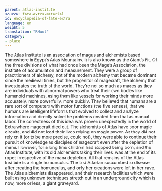 ```yaml
---
parent: atlas-institute
source: fate-extra-material
id: encyclopedia-of-fate-extra
language: en
weight: 5
translation: "RHuot"
category:
- place
---
```


The Atlas Institute is an association of magus and alchemists based somewhere in Egypt’s Atlas Mountains. It is also known as the Giant’s Pit.
Of the three divisions of what had once been the Mage’s Association, the institute of accumulation and measurement.
They were a group of practitioners of alchemy, not of the modern alchemy that became dominant since the medieval times, but the progenitor of magecraft, the alchemy that investigates the truth of the world.
They’re not so much as mages as they are individuals with abnormal powers who treat their own bodies like humanoid machines, using them like vessels for working their minds more accurately, more powerfully, more quickly.
They believed that humans are a rare sort of computers with motor functions (the five senses), that we humans are intelligent lifeforms that evolved to collect and analyze information and directly solve the problems created from that as manual labor.
The correctness of this idea was proven unexpectedly in the world of Extra where magecraft died out.
The alchemists of Atlas have poor magic circuits, and did not lead their lives relying on magic power.
As they did not rely on it (or to be more precise, could not), they were able to continue their pursuit of knowledge as disciples of magecraft even after the depletion of mana.
However, for a long time children had stopped being born, and the Atlas Institute, with its old alchemists taking their lives, was at the end of its ropes irrespective of the mana depletion.
All that remains of the Atlas Institute is a single homunculus. The last Atlasian succumbed to disease after creating the homunculus, and only her creations were left in her cave.
The Atlas alchemists disappeared, and their research facilities which were built using unknown techniques stretch out in an underground city which is now, more or less, a giant graveyard.
